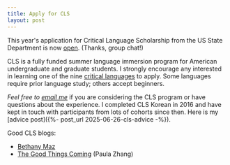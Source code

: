 ```yaml
---
title: Apply for CLS
layout: post
---
```


This year's application for Critical Language Scholarship from the US State
Department is now [open](https://clscholarship.org/apply). (Thanks, group chat!)

CLS is a fully funded summer language immersion program for American
undergraduate and graduate students. I strongly encourage any interested in
learning one of the nine
[critical languages](https://clscholarship.org/languages) to apply. Some
languages require prior language study; others accept beginners.

*Feel free to <a href="mailto:{{site.email}}">email me</a>* if you are
considering the CLS program or have questions about the experience. I completed
CLS Korean in 2016 and have kept in touch with participants from lots of cohorts
since then. Here is my [advice post]({%- post_url 2025-06-26-cls-advice -%}).

Good CLS blogs:

- [Bethany Maz](https://bethanymaz.wordpress.com/)
- [The Good Things Coming](https://paulazhang.wordpress.com/) (Paula Zhang)
